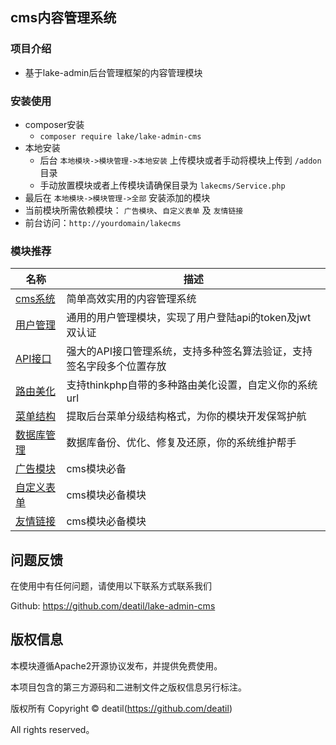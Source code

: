 ## cms内容管理系统


### 项目介绍

*  基于lake-admin后台管理框架的内容管理模块


### 安装使用

*  composer安装
    * `composer require lake/lake-admin-cms`
*  本地安装
    * 后台 `本地模块->模块管理->本地安装` 上传模块或者手动将模块上传到 `/addon` 目录
    * 手动放置模块或者上传模块请确保目录为 `lakecms/Service.php`
*  最后在 `本地模块->模块管理->全部` 安装添加的模块
*  当前模块所需依赖模块： `广告模块`、`自定义表单` 及 `友情链接`
*  前台访问：`http://yourdomain/lakecms`


### 模块推荐

| 名称 | 描述 |
| --- | --- |
| [cms系统](https://github.com/deatil/lake-admin-cms) | 简单高效实用的内容管理系统 |
| [用户管理](https://github.com/deatil/lake-admin-addon-luser) | 通用的用户管理模块，实现了用户登陆api的token及jwt双认证 |
| [API接口](https://github.com/deatil/lake-admin-addon-lapi) | 强大的API接口管理系统，支持多种签名算法验证，支持签名字段多个位置存放 |
| [路由美化](https://github.com/deatil/lake-admin-addon-lroute) | 支持thinkphp自带的多种路由美化设置，自定义你的系统url |
| [菜单结构](https://github.com/deatil/lake-admin-addon-lmenu) | 提取后台菜单分级结构格式，为你的模块开发保驾护航 |
| [数据库管理](https://github.com/deatil/lake-admin-addon-database) | 数据库备份、优化、修复及还原，你的系统维护帮手 |
| [广告模块](https://github.com/deatil/lake-admin-ad) | cms模块必备 |
| [自定义表单](https://github.com/deatil/lake-admin-form) | cms模块必备模块 |
| [友情链接](https://github.com/deatil/lake-admin-friendlink) | cms模块必备模块 |


## 问题反馈

在使用中有任何问题，请使用以下联系方式联系我们

Github: https://github.com/deatil/lake-admin-cms


## 版权信息

本模块遵循Apache2开源协议发布，并提供免费使用。

本项目包含的第三方源码和二进制文件之版权信息另行标注。

版权所有 Copyright © deatil(https://github.com/deatil)

All rights reserved。
